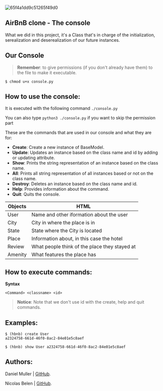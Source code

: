 ![65f4a1dd9c51265f49d0](https://user-images.githubusercontent.com/98336206/177213884-58390904-70c0-42b2-9e90-fdc51163761f.png)
## AirBnB clone - The console
What we did in this project, it's a Class that's in charge of the initialization, serealization and deserealization of our future instances.

## Our Console

> **Remember**: to give permissions (if you don't already have them) to the file to make it executable.

```
$ chmod u+x console.py
```

## How to use the console:

It is executed with the following command `./console.py`

You can also type `python3 ./console.py` if you want to skip the permission part

These are the commands that are used in our console and what they are for:

- **Create**: Create a new instance of BaseModel.
- **Update**: Updates an instance based on the class name and id by adding or updating attribute.
- **Show**: Prints the string representation of an instance based on the class name.
- **All**: Prints all string representation of all instances based or not on the class name.
- **Destroy**: Deletes an instance based on the class name and id.
- **Help**: Provides information about the command.
- **Quit**: Quits the console.


|**Objects**             |HTML|
|-----------|-----------------------------|
|User|      Name and other iformation about the user|
|City|      City in where the place is in|
|State|     State where the City is located|
|Place|     Information about, in this case the hotel|
|Review|    What people think of the place they stayed at|
|Amenity|   What features the place has|


## How to execute commands:

**Syntax**
```
<Command> <classname> <id>
```

> **Notice**: Note that we don't use id with the create, help and quit commands.


## Examples:


```
$ (hbnb) create User
a2324758-661d-46f0-8ac2-84e01e5c8aef
```


```
$ (hbnb) show User a2324758-661d-46f0-8ac2-84e01e5c8aef
```

## Authors:

Daniel Muller | [GitHub](https://github.com/Vinill).

Nicolas Belen | [GitHub](https://github.com/nicobelen).

